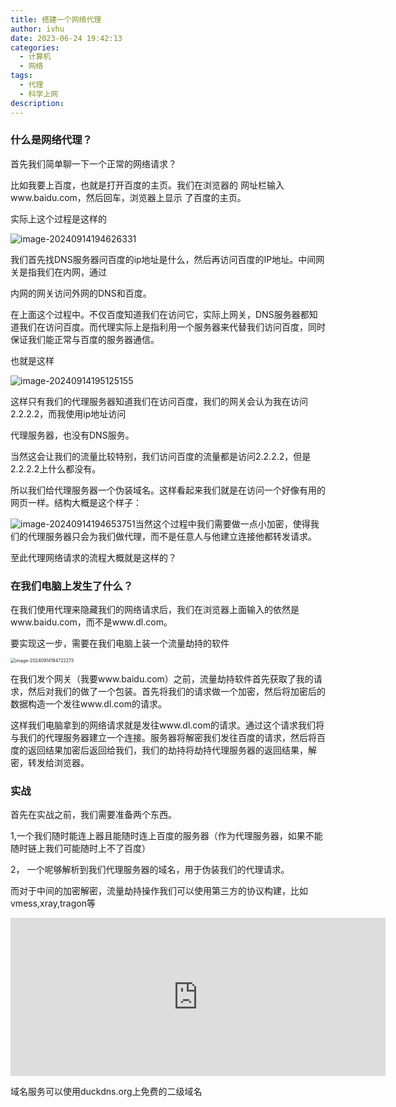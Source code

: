 ```yaml
---
title: 搭建一个网络代理
author: ivhu
date: 2023-06-24 19:42:13
categories:
  - 计算机
  - 网络
tags:
  - 代理
  - 科学上网
description:
---
```


### 什么是网络代理？

首先我们简单聊一下一个正常的网络请求？

比如我要上百度，也就是打开百度的主页。我们在浏览器的 网址栏输入www.baidu.com，然后回车，浏览器上显示 了百度的主页。

实际上这个过程是这样的

![image-20240914194626331](https://s2.loli.net/2024/09/14/eqoCcsZJUHuQ6KN.png)

我们首先找DNS服务器问百度的ip地址是什么，然后再访问百度的IP地址。中间网关是指我们在内网，通过

内网的网关访问外网的DNS和百度。

在上面这个过程中。不仅百度知道我们在访问它，实际上网关，DNS服务器都知道我们在访问百度。而代理实际上是指利用一个服务器来代替我们访问百度，同时保证我们能正常与百度的服务器通信。

也就是这样

![image-20240914195125155](https://s2.loli.net/2024/09/14/spw3UKzk2AqOuTD.png)

这样只有我们的代理服务器知道我们在访问百度，我们的网关会认为我在访问2.2.2.2，而我使用ip地址访问

代理服务器，也没有DNS服务。

当然这会让我们的流量比较特别，我们访问百度的流量都是访问2.2.2.2，但是2.2.2.2上什么都没有。

所以我们给代理服务器一个伪装域名。这样看起来我们就是在访问一个好像有用的网页一样。结构大概是这个样子：

![image-20240914194653751](https://s2.loli.net/2024/09/14/NygjrOMSPkWpX7b.png)当然这个过程中我们需要做一点小加密，使得我们的代理服务器只会为我们做代理，而不是任意人与他建立连接他都转发请求。

至此代理网络请求的流程大概就是这样的？

### 在我们电脑上发生了什么？

在我们使用代理来隐藏我们的网络请求后，我们在浏览器上面输入的依然是www.baidu.com，而不是www.dl.com。

要实现这一步，需要在我们电脑上装一个流量劫持的软件

<img src="https://s2.loli.net/2024/09/14/bH5uv8fXBVQ74Yh.png" alt="image-20240914194722273" style="zoom: 50%;" />

在我们发个网关（我要www.baidu.com）之前，流量劫持软件首先获取了我的请求，然后对我们的做了一个包装。首先将我们的请求做一个加密，然后将加密后的数据构造一个发往www.dl.com的请求。

这样我们电脑拿到的网络请求就是发往www.dl.com的请求。通过这个请求我们将与我们的代理服务器建立一个连接。服务器将解密我们发往百度的请求，然后将百度的返回结果加密后返回给我们，我们的劫持将劫持代理服务器的返回结果，解密，转发给浏览器。

### 实战

首先在实战之前，我们需要准备两个东西。

1,一个我们随时能连上器且能随时连上百度的服务器（作为代理服务器，如果不能随时链上我们可能随时上不了百度）

2， 一个呢够解析到我们代理服务器的域名，用于伪装我们的代理请求。

而对于中间的加密解密，流量劫持操作我们可以使用第三方的协议构建，比如vmess,xray,tragon等

<iframe loading="lazy" class="wp-embedded-content" sandbox="allow-scripts" security="restricted" title="《wulabing Xray 一键脚本》—Linux Xray 中文网" src="https://www.linuxxray.com/oneclick/wulabing-xray-one-click-script/embed/#?secret=GCWhE3LjSY#?secret=eKYopRNLZd" data-secret="eKYopRNLZd" width="600" height="253" frameborder="0" marginwidth="0" marginheight="0" scrolling="no"></iframe>

域名服务可以使用duckdns.org上免费的二级域名
